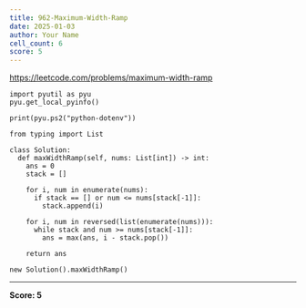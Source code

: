 ```yaml
---
title: 962-Maximum-Width-Ramp
date: 2025-01-03
author: Your Name
cell_count: 6
score: 5
---
```


https://leetcode.com/problems/maximum-width-ramp


```
import pyutil as pyu
pyu.get_local_pyinfo()
```


```
print(pyu.ps2("python-dotenv"))
```


```
from typing import List
```


```
class Solution:
  def maxWidthRamp(self, nums: List[int]) -> int:
    ans = 0
    stack = []

    for i, num in enumerate(nums):
      if stack == [] or num <= nums[stack[-1]]:
        stack.append(i)

    for i, num in reversed(list(enumerate(nums))):
      while stack and num >= nums[stack[-1]]:
        ans = max(ans, i - stack.pop())

    return ans
```


```
new Solution().maxWidthRamp()
```


---
**Score: 5**